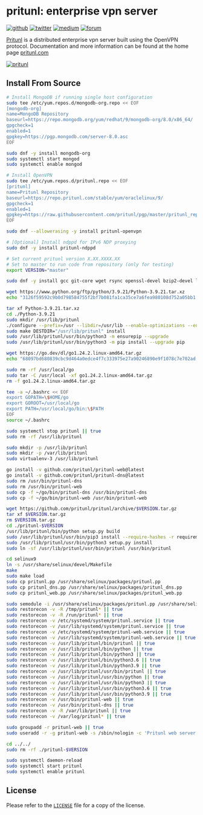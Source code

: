 # pritunl: enterprise vpn server

[![github](https://img.shields.io/badge/github-pritunl-11bdc2.svg?style=flat)](https://github.com/pritunl)
[![twitter](https://img.shields.io/badge/twitter-pritunl-55acee.svg?style=flat)](https://twitter.com/pritunl)
[![medium](https://img.shields.io/badge/medium-pritunl-b32b2b.svg?style=flat)](https://pritunl.medium.com)
[![forum](https://img.shields.io/badge/discussion-forum-ffffff.svg?style=flat)](https://forum.pritunl.com)

[Pritunl](https://github.com/pritunl/pritunl) is a distributed enterprise
vpn server built using the OpenVPN protocol. Documentation and more
information can be found at the home page [pritunl.com](https://pritunl.com)

[![pritunl](www/img/logo_code.png)](https://pritunl.com)

## Install From Source

```bash
# Install MongoDB if running single host configuration
sudo tee /etc/yum.repos.d/mongodb-org.repo << EOF
[mongodb-org]
name=MongoDB Repository
baseurl=https://repo.mongodb.org/yum/redhat/9/mongodb-org/8.0/x86_64/
gpgcheck=1
enabled=1
gpgkey=https://pgp.mongodb.com/server-8.0.asc
EOF

sudo dnf -y install mongodb-org
sudo systemctl start mongod
sudo systemctl enable mongod

# Install OpenVPN
sudo tee /etc/yum.repos.d/pritunl.repo << EOF
[pritunl]
name=Pritunl Repository
baseurl=https://repo.pritunl.com/stable/yum/oraclelinux/9/
gpgcheck=1
enabled=1
gpgkey=https://raw.githubusercontent.com/pritunl/pgp/master/pritunl_repo_pub.asc
EOF

sudo dnf --allowerasing -y install pritunl-openvpn

# [Optional] Install ndppd for IPv6 NDP proxying
sudo dnf -y install pritunl-ndppd

# Set current pritunl version X.XX.XXXX.XX
# Set to master to run code from repository (only for testing)
export VERSION="master"

sudo dnf -y install gcc git-core wget rsync openssl-devel bzip2-devel libffi-devel sqlite-devel xz-devel zlib-devel selinux-policy selinux-policy-devel policycoreutils-python-utils python3 net-tools openssl iptables ipset ca-certificates psmisc

wget https://www.python.org/ftp/python/3.9.21/Python-3.9.21.tar.xz
echo "3126f59592c9b0d798584755f2bf7b081fa1ca35ce7a6fea980108d752a05bb1 Python-3.9.21.tar.xz" | sha256sum -c -

tar xf Python-3.9.21.tar.xz
cd ./Python-3.9.21
sudo mkdir /usr/lib/pritunl
./configure --prefix=/usr --libdir=/usr/lib --enable-optimizations --enable-ipv6 --enable-loadable-sqlite-extensions --disable-shared --with-lto --with-platlibdir=lib
sudo make DESTDIR="/usr/lib/pritunl" install
sudo /usr/lib/pritunl/usr/bin/python3 -m ensurepip --upgrade
sudo /usr/lib/pritunl/usr/bin/python3 -m pip install --upgrade pip

wget https://go.dev/dl/go1.24.2.linux-amd64.tar.gz
echo "68097bd680839cbc9d464a0edce4f7c333975e27a90246890e9f1078c7e702ad go1.24.2.linux-amd64.tar.gz" | sha256sum -c -

sudo rm -rf /usr/local/go
sudo tar -C /usr/local -xf go1.24.2.linux-amd64.tar.gz
rm -f go1.24.2.linux-amd64.tar.gz

tee -a ~/.bashrc << EOF
export GOPATH=\$HOME/go
export GOROOT=/usr/local/go
export PATH=/usr/local/go/bin:\$PATH
EOF
source ~/.bashrc

sudo systemctl stop pritunl || true
sudo rm -rf /usr/lib/pritunl

sudo mkdir -p /usr/lib/pritunl
sudo mkdir -p /var/lib/pritunl
sudo virtualenv-3 /usr/lib/pritunl

go install -v github.com/pritunl/pritunl-web@latest
go install -v github.com/pritunl/pritunl-dns@latest
sudo rm /usr/bin/pritunl-dns
sudo rm /usr/bin/pritunl-web
sudo cp -f ~/go/bin/pritunl-dns /usr/bin/pritunl-dns
sudo cp -f ~/go/bin/pritunl-web /usr/bin/pritunl-web

wget https://github.com/pritunl/pritunl/archive/$VERSION.tar.gz
tar xf $VERSION.tar.gz
rm $VERSION.tar.gz
cd ./pritunl-$VERSION
/usr/lib/pritunl/bin/python setup.py build
sudo /usr/lib/pritunl/usr/bin/pip3 install --require-hashes -r requirements.txt
sudo /usr/lib/pritunl/usr/bin/python3 setup.py install
sudo ln -sf /usr/lib/pritunl/usr/bin/pritunl /usr/bin/pritunl

cd selinux9
ln -s /usr/share/selinux/devel/Makefile
make
sudo make load
sudo cp pritunl.pp /usr/share/selinux/packages/pritunl.pp
sudo cp pritunl_dns.pp /usr/share/selinux/packages/pritunl_dns.pp
sudo cp pritunl_web.pp /usr/share/selinux/packages/pritunl_web.pp

sudo semodule -i /usr/share/selinux/packages/pritunl.pp /usr/share/selinux/packages/pritunl_dns.pp /usr/share/selinux/packages/pritunl_web.pp
sudo restorecon -v -R /tmp/pritunl* || true
sudo restorecon -v -R /run/pritunl* || true
sudo restorecon -v /etc/systemd/system/pritunl.service || true
sudo restorecon -v /usr/lib/systemd/system/pritunl.service || true
sudo restorecon -v /etc/systemd/system/pritunl-web.service || true
sudo restorecon -v /usr/lib/systemd/system/pritunl-web.service || true
sudo restorecon -v /usr/lib/pritunl/bin/pritunl || true
sudo restorecon -v /usr/lib/pritunl/bin/python || true
sudo restorecon -v /usr/lib/pritunl/bin/python3 || true
sudo restorecon -v /usr/lib/pritunl/bin/python3.6 || true
sudo restorecon -v /usr/lib/pritunl/bin/python3.9 || true
sudo restorecon -v /usr/lib/pritunl/usr/bin/pritunl || true
sudo restorecon -v /usr/lib/pritunl/usr/bin/python || true
sudo restorecon -v /usr/lib/pritunl/usr/bin/python3 || true
sudo restorecon -v /usr/lib/pritunl/usr/bin/python3.6 || true
sudo restorecon -v /usr/lib/pritunl/usr/bin/python3.9 || true
sudo restorecon -v /usr/bin/pritunl-web || true
sudo restorecon -v /usr/bin/pritunl-dns || true
sudo restorecon -v -R /var/lib/pritunl || true
sudo restorecon -v /var/log/pritunl* || true

sudo groupadd -r pritunl-web || true
sudo useradd -r -g pritunl-web -s /sbin/nologin -c 'Pritunl web server' pritunl-web || true

cd ../../
sudo rm -rf ./pritunl-$VERSION

sudo systemctl daemon-reload
sudo systemctl start pritunl
sudo systemctl enable pritunl
```

## License

Please refer to the [`LICENSE`](LICENSE) file for a copy of the license.
